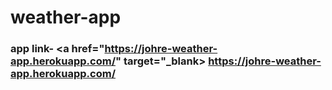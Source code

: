 # weather-app
### app link- <a href="https://johre-weather-app.herokuapp.com/" target="_blank> https://johre-weather-app.herokuapp.com/ </a>
